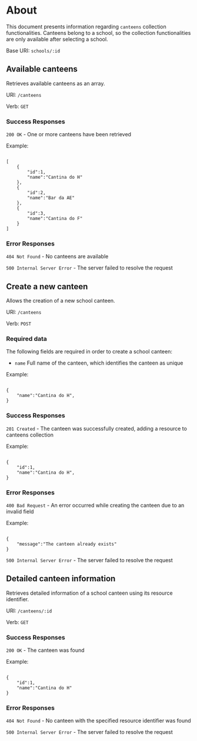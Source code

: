# About

This document presents information regarding `canteens` collection functionalities.
Canteens belong to a school, so the collection functionalities are only available after selecting a school.

Base URI: `schools/:id`

## Available canteens

Retrieves available canteens as an array.

URI: `/canteens`

Verb: `GET`

### Success Responses

`200 OK` - One or more canteens have been retrieved

Example:

```

[
    {
        "id":1,
        "name":"Cantina do H"
    },
    {
        "id":2,
        "name":"Bar da AE"
    },
    {
        "id":3,
        "name":"Cantina do F"
    }
]

```

### Error Responses

`404 Not Found` - No canteens are available

`500 Internal Server Error` - The server failed to resolve the request


## Create a new canteen

Allows the creation of a new school canteen.

URI: `/canteens`

Verb: `POST`

### Required data

The following fields are required in order to create a school canteen:

- `name` Full name of the canteen, which identifies the canteen as unique

Example:

```

{
    "name":"Cantina do H",
}

```

### Success Responses

`201 Created` - The canteen was successfully created, adding a resource to canteens collection

Example:

```

{
    "id":1,
    "name":"Cantina do H",
}

```

### Error Responses

`400 Bad Request` - An error occurred while creating the canteen due to an invalid field

Example:

```

{
    "message":"The canteen already exists"
}

```

`500 Internal Server Error` - The server failed to resolve the request


## Detailed canteen information

Retrieves detailed information of a school canteen using its resource identifier.

URI: `/canteens/:id`

Verb: `GET`

### Success Responses

`200 OK` - The canteen was found

Example:

```

{
    "id":1,
    "name":"Cantina do H"
}

```

### Error Responses

`404 Not Found` - No canteen with the specified resource identifier was found

`500 Internal Server Error` - The server failed to resolve the request